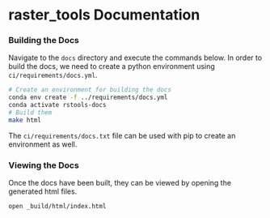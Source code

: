# raster_tools Documentation

### Building the Docs
Navigate to the `docs` directory and execute the commands below. In order to
build the docs, we need to create a python environment using
`ci/requirements/docs.yml`.

```sh
# Create an environment for building the docs
conda env create -f ../requirements/docs.yml
conda activate rstools-docs
# Build them
make html
```

The `ci/requirements/docs.txt` file can be used with pip to create
an environment as well.

### Viewing the Docs
Once the docs have been built, they can be viewed by opening the generated
html files.

```sh
open _build/html/index.html
```

